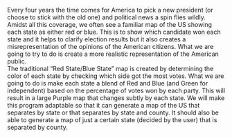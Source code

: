 Every four years the time comes for America to pick a new president (or choose to stick with the old one) and political news a spin flies wildly.  Amidst all this coverage, we often see a familiar map of the US showing each state as either red or blue.  This is to show which candidate won each state and it helps to clarify election results but it also creates a misrepresentation of the opinions of the American citizens.  What we are going to try to do is create a more realistic representation of the American public.  
	The traditional “Red State/Blue State” map is created by determining the color of each state by checking which side got the most votes.  What we are going to do is make each state a blend of Red and Blue (and Green for independent) based on the percentage of votes won by each party.  This will result in a large Purple map that changes subtly by each state.  We will make this program adaptable so that it can generate a map of the US that separates by state or that separates by state and county.  It should also be able to generate a map of just a certain state (decided by the user) that is separated by county.
